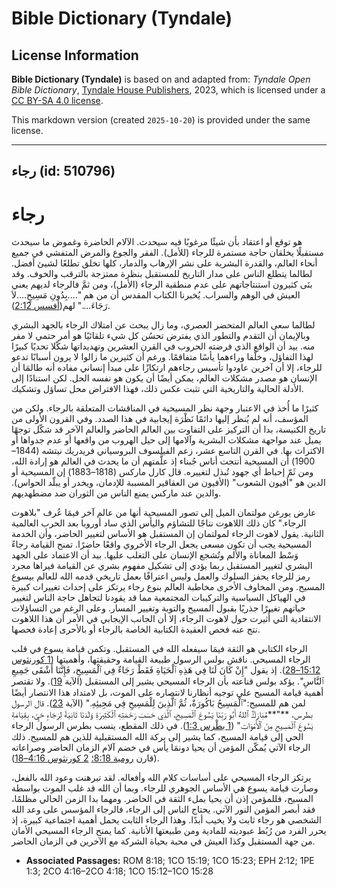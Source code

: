 # Bible Dictionary (Tyndale)

## License Information

**Bible Dictionary (Tyndale)** is based on and adapted from: _Tyndale Open Bible Dictionary_, [Tyndale House Publishers](https://tyndaleopenresources.com/), 2023, which is licensed under a [CC BY-SA 4.0 license](https://creativecommons.org/licenses/by-sa/4.0/legalcode.en).

This markdown version (created `2025-10-20`) is provided under the same license.



--------------------------------

## رجاء (id: 510796)

رجاء
====

هو توقع أو اعتقاد بأن شيئًا مرغوبًا فيه سيحدث. الآلام الحاضرة وغموض ما سيحدث مستقبلًا يخلقان حاجة مستمرة للرجاء (للأمل). الفقر والجوع والمرض المتفشي في جميع أنحاء العالم، والقدرة البشرية على نشر الإرهاب والدمار، كلها تخلق تطلعًا لشيئ أفضل. لطالما يتطلع الناس على مدار التاريخ للمستقبل بنظرة ممتزجة بالترقب والخوف. وقد بنَى كثيرون استنتاجاتهم على عدم منطقية الرجاء (الأمل)، ومن ثمَّ فالرجاء لديهم يعني العيش في الوهم والسراب. يُخبرنا الكتاب المقدس أن من هم "....بِدُونِ مَسِيحٍ....لاَ رَجَاءَ...." لهم([أفسس 2:12](https://ref.ly/Eph2:12)).

لطالما سعى العالم المتحضر العصري، وما زال يبحث عن امتلاك الرجاء بالجهد البشري وبالإيمان أن التقدم والتطور الذي يفترض تحسُن كل شيء تلقائيًا هو أمر حتمي لا مفر منه. بيد أن الواقع الذي فرضته الحروب في القرن العشرين وتهديداتها شكّلا تحديًا كبيرًا لهذا التفاؤل، وخلّفا وراءهما يأسًا متفاقمًا. ورغم أن كثيرين ما زالوا لا يرون أسبابًا تدعو للرجاء، إلا أن آخرين عاودوا تأسيس رجاءهم ارتكازًا على مبدأ إنساني مفاده أنه طالمَا أن الإنسان هو مصدر مشكلات العالم، يمكن أيضًا أن يكون هو نفسه الحل. لكن استنادًا إلى الأدلة الحالية والتاريخية التي تثبت عكس ذلك، فهذا الافتراض محل تساؤل وتشكيك.

كثيرًا ما أُخذ في الاعتبار وجهة نظر المسيحية في المناقشات المتعلقة بالرجاء. ولكن من المؤسف، أنه لم يُنظر إليها دائمًا نَظْرَة إيجابية في هذا الصدد. وفي القرون الأولى من تاريخ الكنيسة، بدا أن التركيز على التفاوت بين العالم الحاضر والعالم الآخر قد شكّل توجهًا يميل عند مواجهة مشكلات البشرية وآلامها إلى حيل الهروب من واقعها أو عدم جدواها أو الاكتراث بها. في القرن التاسع عشر، زعم الفيلسوف البروسياني فريدريك نيتشه (1844–1900\) أن المسيحية أنتجت أناس جُبناء إذ علَّمتهم أن ما يحدث في العالم هو إرادة الله، ومن ثَمّ إحباط أي جهود تُبذل لتغييره. قال كارل ماركس (1818–1883\) إن المسيحية أو الدين هو "أفيون الشعوب" (الأفيون من العقاقير المسببة للإدمان، ويخدر أو يبلّد الحواس). والدين عند ماركس يمنع الناس من الثوران ضد مضطهديهم.

عارض يورغن مولتمان الميل إلى تصور المسيحية أنها من عالم آخر فيمَا عُرف "بلاهوت الرجاء." كان ذلك اللاهوت نتاجًا للتشاؤم واليأس الذي ساد أوروبا بعد الحرب العالمية الثانية. يقول لاهوت الرجاء لمولتمان إن المستقبل هو الأساس لتغيير الحاضر، وأن الخدمة المسيحية يجب أن تكون مسعى يجعل الرجاء الأخروي واقعًا حاضرًا. تمنح القيامة رجاءً وَسْط المعاناة والألم وتُشجع الإنسان على التغلب عليها. بيد أن الاعتماد على الجهد البشري لتغيير المستقبل ربما يؤدي إلى تشكيل مفهوم بشري عن القيامة فيراها مجرد رمز للرجاء يحفز السلوك والعمل وليس اعترافًا بعمل تاريخي قدمه الله للعالم بيسوع المسيح. ومن المخاوف الأخرى مخاطبة العالم بنوع رجاء يرتكز على إحداث تغييرات كبيرة في الهياكل السياسية والتركيبات المجتمعية مما قد يقودنا لتجاهل حاجة الناس لتغيير حياتهم تغييرًا جذريًا بقبول المسيح والتوبة وتغيير المسار. وعلى الرغم من التساؤلات الانتقادية التي أُثيرت حول لاهوت الرجاء، إلا أن الجانب الإيجابي في الأمر أن هذا اللاهوت نتج عنه فحص العقيدة الكتابية الخاصة بالرجاء أو بالأحرى إعادة فحصها.

الرجاء الكتابي هو الثقة فيمَا سيفعله الله في المستقبل. وتكمن قيامة يسوع في قلب الرجاء المسيحي. ناقش بولس الرسول طبيعة القيامة وحقيقتها، وأهميتها ([1 كورنثوس 15:12–28](https://ref.ly/1Cor15:12-1Cor15:28)). إذ يقول "إِنْ كَانَ لَنَا فِي هَذِهِ ٱلْحَيَاةِ فَقَطْ رَجَاءٌ فِي ٱلْمَسِيحِ، فَإِنَّنَا أَشْقَى جَمِيعِ ٱلنَّاسِ". يؤكد بولس قناعته بأن الرجاء المسيحي يشير إلى المستقبل (الآية [19](https://ref.ly/1Cor15:19)). ولا تقتصر أهمية قيامة المسيح على توجيه أنظارنا لانتصاره على الموت، بل لامتداد هذا الانتصار أيضًا لمن هم للمسيح:"ٱلْمَسِيحُ بَاكُورَةٌ، ثُمَّ ٱلَّذِينَ لِلْمَسِيحِ فِي مَجِيئِهِ." (الآية [23](https://ref.ly/1Cor15:23)). قال الرسول بطرس، **"**مُبَارَكٌ ٱللهُ أَبُو رَبِّنَا يَسُوعَ ٱلْمَسِيحِ، ٱلَّذِي حَسَبَ رَحْمَتِهِ ٱلْكَثِيرَةِ وَلَدَنَا ثَانِيَةً لِرَجَاءٍ حَيٍّ، بِقِيَامَةِ يَسُوعَ ٱلْمَسِيحِ مِنَ ٱلْأَمْوَاتِ" ([1 بطْرس 1:3](https://ref.ly/1Pet1:3)). في ذلك المقطع، ينسب بطرس الرسول الرجاء الحي إلى قيامة المسيح، كما يشير إلى بركة الله المستقبلية للذين هم للمسيح. ذلك الرجاء الآتي يُمكّن المؤمن أن يحيا دونمَا يأس في خضم آلام الزمان الحاضر وصراعاته (قارن [رومية 8:18؛](https://ref.ly/Rom8:18) [2 كورنثوس 4:16–18](https://ref.ly/2Cor4:16-2Cor4:18)). 

يرتكز الرجاء المسيحي على أساسات كلام الله وأفعاله. لقد تبرهنت وعود الله بالفعل، وصارت قيامة يسوع هي الأساس الجوهري للرجاء. وبما أن الله قد غلب الموت بواسطة المسيح، فللمؤمن إذن أن يحيا بملء الثقة في الحاضر. ومهما بدا الزمن الحالي مظلمًا، فقد أبصر المؤمن النور الآتي. يحتاج الناس إلى الرجاء، فالرجاء المؤسس على وعد الله الشخصي هو رجاء ثابت ولا يخيب أبدًا. وهذا الرجاء الثابت يحمل أهمية اجتماعية كبيرة، إذ يحرر الفرد من رُبُط عبوديته للمادية ومن طبيعتها الأنانية. كما يمنح الرجاء المسيحي الأمان من جهة المستقبل وكذا العيش في محبة بحياة الشركة مع الآخرين في الزمان الحاضر.

* **Associated Passages:** ROM 8:18; 1CO 15:19; 1CO 15:23; EPH 2:12; 1PE 1:3; 2CO 4:16–2CO 4:18; 1CO 15:12–1CO 15:28

